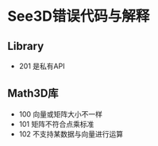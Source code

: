 See3D错误代码与解释
==============
## Library
- 201 是私有API
## Math3D库
- 100 向量或矩阵大小不一样
- 101 矩阵不符合点乘标准
- 102 不支持某数据与向量进行运算